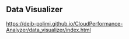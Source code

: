 ## Data Visualizer
https://deib-polimi.github.io/CloudPerformance-Analyzer/data_visualizer/index.html 